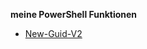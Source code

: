 **meine PowerShell Funktionen**

- [New-Guid-V2](https://github.com/dr-woitschek/powershell/blob/main/Funktionen/New-Guid-V2/)
